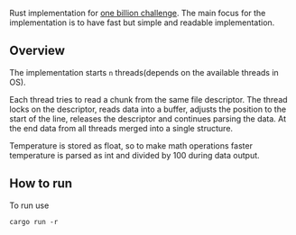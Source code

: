 Rust implementation for [one billion challenge](https://github.com/gunnarmorling/1brc).
The main focus for the implementation is to have fast but simple and readable implementation.

## Overview
The implementation starts `n` threads(depends on the available threads in OS). 

Each thread tries to read a chunk from the same file descriptor. The thread locks on the descriptor, reads data into a buffer, adjusts the position to the start of the line, releases the descriptor and continues parsing the data. At the end data from all threads merged into a single structure.

Temperature is stored as float, so to make math operations faster temperature is parsed as int and divided by 100 during data output.

## How to run

To run use
```shell
cargo run -r
```
